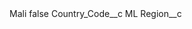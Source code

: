 <?xml version="1.0" encoding="UTF-8"?>
<CustomMetadata xmlns="http://soap.sforce.com/2006/04/metadata" xmlns:xsi="http://www.w3.org/2001/XMLSchema-instance" xmlns:xsd="http://www.w3.org/2001/XMLSchema">
    <label>Mali</label>
    <protected>false</protected>
    <values>
        <field>Country_Code__c</field>
        <value xsi:type="xsd:string">ML</value>
    </values>
    <values>
        <field>Region__c</field>
        <value xsi:nil="true"/>
    </values>
</CustomMetadata>
